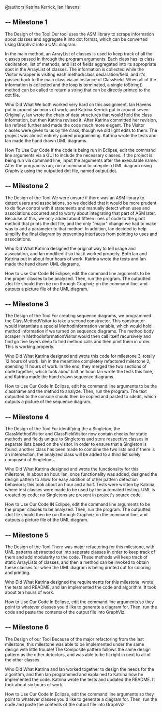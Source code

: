 @authors Katrina Kerrick, Ian Havens

--
Milestone 1
--

The Design of the Tool
Our tool uses the ASM library to scrape information about classes and aggregate it into dot format, which can be converted using Graphviz into a UML diagram.

In the main method, an ArrayList of classes is used to keep track of all the classes passed in through the program arguments. Each class has its class declaration, list of methods, and list of fields aggregated into its appropriate spot in the ArrayList of classes. The information is collected while the Visitor wrapper is visiting each method/class declaration/field, and it's passed back to the main class via an instance of ClassField. When all of the information is collected and the loop is terminated, a single toString() method can be called to return a string that can be directly printed to the dot file.

Who Did What
We both worked very hard on this assignment. Ian Havens put in around six hours of work, and Katrina Kerrick put in around seven. Originally, Ian wrote the chain of data structures that would hold the class information, but then Katrina revised it. After Katrina committed her revision, Ian refined further and made the code much more elegant. The Visitor classes were given to us by the class, though we did light edits to them. The project was almost entirely paired programming. Katrina wrote the tests and Ian made the hand drawn UML diagrams.

How To Use Our Code
If the code is being run in Eclipse, edit the command line arguments via a GUI to include the necessary classes. If the project is being run via command line, input the arguments after the executable name. After the program is run, run a command to compile a UML diagram using Graphviz using the outputted dot file, named output.dot.

--
Milestone 2
--

The Design of the Tool
We were unsure if there was an ASM library to detect users and associations, so we decided that it would be more prudent to do flow control with if statements and manually detect when uses and associations occurred and to worry about integrating that part of ASM later. Because of this, we only added about fifteen lines of code to the giant method that prints the dot file, and the only "major" change we had to make was to add a parameter to that method. In addition, Ian decided to help simplify the final diagram by preventing interfaces from pointing to uses and associations.

Who Did What
Katrina designed the original way to tell usage and association, and Ian modified it so that it worked properly. Both Ian and Katrina put in about four hours of work. Katrina wrote the tests and Ian made the hand drawn UML diagrams.

How to Use Our Code
IN Eclipse, edit the command line arguments to be the proper classes to be analyzed. Then, run the program. The outputted .dot file should then be run through Graphviz on the command line, and outputs a picture file of the UML diagram.

--
Milestone 3
--

The Design of the Tool
For creating sequence diagrams, we programmed the ClassMethodVisitor to take a second constructor. This constructor would instantiate a special MethodInformation variable, which would hold method information if we turned on sequence diagrams. The method body scraper in MethodInformationVisitor would then call itself recursively and find go five layers deep to find method calls and then print them in order. This is working properly.

Who Did What
Katrina designed and wrote this code for milestone 3, totally 12 hours of work. Ian in the meantime completely refactored milestone 2, spending 11 hours of work. In the end, they merged the two sections of code together, which took about half an hour. Ian wrote the tests this time, and Katrina made the hand drawn sequence diagrams.

How to Use Our Code
In Eclipse, edit hte command line arguments to be the classname and the method to analyze. Then, run the program. The text outputted to the console should then be copied and pasted to sdedit, which outputs a picture of the sequence diagram.

--
Milestone 4
--

The Design of the Tool
For identifying the a Singleton, the ClassMethodVisitor and ClassFieldVisitor now contain checks for static methods and fields unique to Singletons and store respective classes in separate lists based on the visitor. In order to ensure that a Singleton is found, another class has been made to combine the two lists and if there is an intersection, the analyzed class will be added to a third list solely composed of Singletons. 

Who Did What
Katrina designed and wrote the functionality for this milestone, in about an hour. Ian, once functionality was added, designed the design pattern to allow for easy addition of other pattern detection behaviors; this took about an hour and a half. Tests were written by Katrina, where test classes were made to be used by the automated testing. UML is created by code; no Singletons are present in project's source code.

How to Use Our Code
IN Eclipse, edit the command line arguments to be the proper classes to be analyzed. Then, run the program. The outputted .dot file should then be run through Graphviz on the command line, and outputs a picture file of the UML diagram.

--
Milestone 5
--

The Design of the Tool
There was major refactoring for this milestone, with UML patterns abstracted out into seperate classes in order to keep track of them and add modularity to the code. These methods will keep track of static ArrayLists of classes, and then a method can be invoked to obtain these classes for when the UML diagram is being printed out for coloring and printing.

Who Did What
Katrina designed the requirements for this milestone, wrote the tests and README, and Ian implemented the code and algorithm. It took about ten hours of work.

How to Use Our Code
In Eclipse, edit the command line arguments so they point to whatever classes you'd like to generate a diagram for. Then, run the code and paste the contents of the output file into GraphViz.

--
Milestone 6
--

The Design of our Tool
Because of the major refactoring from the last milestone, this milestone was able to be implemented under the same design with little trouble! The Composite pattern follows the same design pattern as the other detectors, and was able to be fit right in next to all of the other classes.

Who Did What
Katrina and Ian worked together to design the needs for the algorithm, and then Ian programmed and explained to Katrina how he implemented the code. Katrina wrote the tests and updated the README. It took about six hours of work.

How to Use Our Code
In Eclipse, edit the command line arguments so they point to whatever classes you'd like to generate a diagram for. Then, run the code and paste the contents of the output file into GraphViz.
